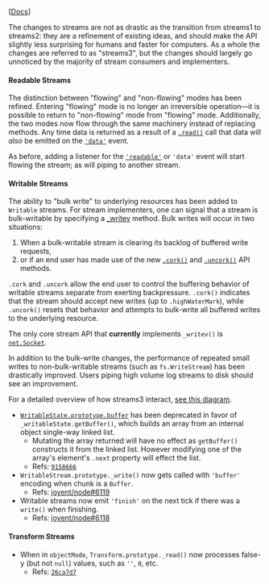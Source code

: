 [[Docs](https://iojs.org/api/stream.html)]

The changes to streams are not as drastic as the transition from streams1 to streams2: they are a
refinement of existing ideas, and should make the API slightly less surprising for humans and faster
for computers. As a whole the changes are referred to as "streams3", but the changes should largely go
unnoticed by the majority of stream consumers and implementers.

#### Readable Streams

The distinction between "flowing" and "non-flowing" modes has been refined. Entering "flowing" mode is
no longer an irreversible operation&mdash;it is possible to return to "non-flowing" mode from "flowing" mode.
Additionally, the two modes now flow through the same machinery instead of replacing methods. Any time
data is returned as a result of a [`.read()`](https://iojs.org/api/stream.html#stream_readable_read_size) call that data will *also* be emitted on the [`'data'`](https://iojs.org/api/stream.html#stream_event_data) event.

As before, adding a listener for the [`'readable'`](https://iojs.org/api/stream.html#stream_event_readable) or `'data'` event will start flowing the stream; as
will piping to another stream.

#### Writable Streams

The ability to "bulk write" to underlying resources has been added to `Writable` streams. For stream
implementers, one can signal that a stream is bulk-writable by specifying a [_writev](https://iojs.org/api/stream.html#stream_writable_writev_chunks_callback) method.
Bulk writes will occur in two situations:

1. When a bulk-writable stream is clearing its backlog of buffered write requests,
2. or if an end user has made use of the new [`.cork()`](https://iojs.org/api/stream.html#stream_writable_cork) and [`.uncork()`](https://iojs.org/api/stream.html#stream_writable_uncork) API methods.

`.cork` and `.uncork` allow the end user to control the buffering behavior of writable streams separate
from exerting backpressure. `.cork()` indicates that the stream should accept new writes (up to `.highWaterMark`),
while `.uncork()` resets that behavior and attempts to bulk-write all buffered writes to the underlying resource.

The only core stream API that **currently** implements `_writev()` is [`net.Socket`](https://iojs.org/api/net.html#net_class_net_socket).

In addition to the bulk-write changes, the performance of repeated small writes to non-bulk-writable streams
(such as `fs.WriteStream`) has been drastically improved. Users piping high volume log streams to disk should
see an improvement.

For a detailed overview of how streams3 interact, [see this diagram](https://cloud.githubusercontent.com/assets/37303/5728694/f9a3e300-9b20-11e4-9e14-a6938b3327f0.png).

- [`WritableState.prototype.buffer`](https://iojs.org/api/stream.html#stream_buffering) has been deprecated in favor of `_writableState.getBuffer()`, which builds an array from an internal object single-way linked list.
  - Mutating the array returned will have no effect as `getBuffer()` constructs it from the linked list. However modifying one of the array's element's `.next` property will effect the list.
  - Refs: [`9158666`](https://github.com/nodejs/node/commit/91586661c983f45d650644451df73c8649a8d459)
- `WritableStream.prototype._write()` now gets called with `'buffer'` encoding when chunk is a `Buffer`.
  - Refs: [joyent/node#6119](https://github.com/joyent/node/issues/6119)
- Writable streams now emit `'finish'` on the next tick if there was a `write()` when finishing.
  - Refs: [joyent/node#6118](https://github.com/joyent/node/issues/6118)

#### Transform Streams

- When in `objectMode`, `Transform.prototype._read()` now processes false-y (but not `null`) values, such as `''`, `0`, etc.
  - Refs: [`26ca7d7`](https://github.com/nodejs/node/commit/26ca7d73ca9c45112f33579aa5a1293059010779)
